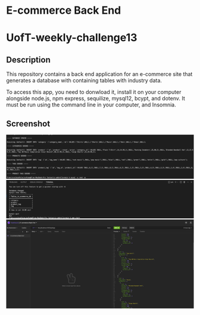 # E-commerce Back End 
# UofT-weekly-challenge13

## Description

This repository contains a back end application for an e-commerce site that generates a database with containing tables with industry data. 

To access this app, you need to donwload it, install it on your computer alongside node.js, npm express, sequilize, mysql12, bcypt, and dotenv. It must be run using the command line in your computer, and Insomnia. 

## Screenshot

![ScreenShot](/assets/images/sample1.jpeg)
![ScreenShot](/assets/images/sample2.jpeg)
![ScreenShot](/assets/images/sample3.jpeg)
